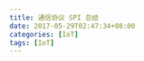 ```yaml
---
title: 通信协议 SPI 总结
date: 2017-05-29T02:47:34+08:00
categories: [IoT]
tags: [IoT]
---
```


<!--more-->

